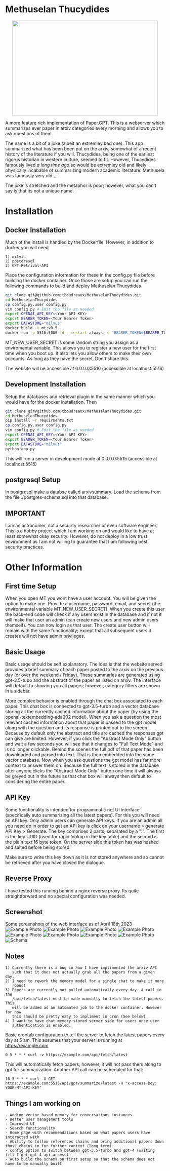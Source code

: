 # Methuselan Thucydides
<p align="center">
	<img width="460" height="300" src="/imgs/MTLogoFullColorV3.png">
</p>
A more feature rich implementation of Paper.GPT. This is a webserver which
summarizes ever paper in arxiv categories every morning and allows you to ask
questions of them.

The name is a bit of a joke (albeit an extremley bad one). This app summarized
what has been been put on the arxiv, somewhat of a recent history of the
literature if you will. Thucydides, being one of the earliest rigorus historian
in western culture, seemed to fit. However, Thucydides famously lived <em>a
long time ago</em> so would be extremley old and likely physically incabable of
summarizing modern academic literature. Methusela was famously very old.... 

The joke is stretched and the metaphor is poor; however, what you can't say is
that its not a unique name.

# Installation

## Docker Installation
Much of the install is handled by the Dockerfile. However, in addition to 
docker you will need 

	1) milvis
	2) postgresql
	3) GPT-Retrival-API

Place the configuration information for these in the config.py file before
building the docker container. Once those are setup you can run the following
commands to build and deploy Methuselan Thucydides

```bash
git clone git@github.com:tboudreaux/MethuselanThucydides.git
cd MethuselanThucydides
cp config.py.user config.py
vim config.py # Edit the file as needed
export OPENAI_API_KEY=<Your API KEY>
export BEARER_TOKEN=<Your Bearer Token>
export DATASTORE="milvus"
docker build -t mt:v0.5 .
docker run -p 5516:5000 -d --restart always -e "BEARER_TOKEN=$BEARER_TOKEN" -e "OPENAI_API_KEY=$OPENAI_API_KEY" -e "DATASTORE=$DATASTORE" -e "MT_NEW_USER_SECRET=$MT_NEW_USER_SECRET" -e "MT_DB_NAME=databaseName" -e "MT_DB_HOST=host" -e "MT_DB_PORT=port" -e "MT_DB_USER=dbUsername" -e "MT_DB_PASSWORD=dbPassword" --name MethuselanThucydides mt:v0.5
```

MT_NEW_USER_SECRET is some random string you assign as a enviromental variable. 
This allows you to register a new user for the first time when you boot up. It also
lets you allow others to make their own accounts. As long as they have the secret.
Don't share this.

The website will be accessible at 0.0.0.0:5516 (accessible at localhost:5516)

## Development Installation
Setup the databases and retrieval plugin in the same manner which you would have
for the docker installation. Then 

```bash
git clone git@github.com:tboudreaux/MethuselanThucydides.git
cd MethuselanThucydides
pip install -r requirments.txt
cp config.py.user config.py
vim config.py # Edit the file as needed
export OPENAI_API_KEY=<Your API KEY>
export BEARER_TOKEN=<Your Bearer Token>
export DATASTORE="milvus"
python app.py
```

This will run a server in development mode at 0.0.0.0:5515 (accessible at localhost:5515)

## postgresql Setup
In postgresql make a databse called arxivsummary. Load the schema from the 
file ./postgres-schema.sql into that database.


## IMPORTANT
I am an astronomer, not a security researcher or even software engineer.
This is a hobby project which I am working on and would like to have at least
somewhat okay security. However, do not deploy in a low trust environment as I
am not willing to guarantee that I am following best security practices.

# Other Information
## First time Setup
When you open MT you wont have a user account. You will be given the option to
make one. Provide a username, password, email, and secret (the environmental
variable MT_NEW_USER_SECRET). When you create this user the back-end code will
check if any users exist in the database and if not it will make that user an
admin (can create new users and new admin users themself). You can now login as
that user. The create user button will remain with the same functionality;
except that all subsequent users it creates will not have admin privileges.

## Basic Usage
Basic usage should be self explanatory. The idea is that the website served
provides a brief summary of each paper posted to the arxiv on the previous day
(or over the weekend / Friday). These summaries are generated using gpt-3.5-tubo
and the abstract of the paper as listed on arxiv. The interface will default to
showing you all papers; however, category filters are shown in a sidebar. 

More complex behavior is enabled through the chat box associated to each paper.
This chat box is connected to gpt-3.5-turbo and a vector database storing all
the currently cached information about the paper (by using the
openai-textembedding-ada002 model). When you ask a question the most relevant
cached information about that paper is passed to the gpt model along with the
question and its response is printed out to the screen. Because by default only
the abstract and title are cached the responses gpt can give are limited.
However, if you click the "Abstract Mode Only" button and wait a few seconds
you will see that it changes to "Full Text Mode" and is no longer clickable.
Behind the scenes the full pdf of that paper has been downloaded and parsed
into text. That is then embedded into the same vector database. Now when you ask
questions the gpt model has far more context to answer them on. Because the
full text is stored in the database after anyone clicks the "Abstract Mode
Only" button one time it will always be greyed out in the future as that chat
box will always then default to considering the entire paper.

## API Key
Some functionality is intended for programmatic not UI interface (specifically
auto summarizing all the latest papers). For this you will need an API key.
Only admin users can generate API keys. If you are an admin all you need do in
order to get an API key is click on your username > generate API Key >
Generate. The key comprises 2 parts, separated by a ":". The first is the key
UUID (used for rapid lookup in the key table) and the second is the plain text 
16 byte token. On the server side this token has was hashed and salted before 
being stored.

Make sure to write this key down as it is not stored anywhere and so cannot 
be retrieved after you have closed the dialogue.

## Reverse Proxy
I have tested this running behind a nginx reverse proxy. Its quite
straightforward and no special configuration was needed.

## Screenshot
Some screenshots of the web interface as of April 18th 2023
![Example Photo](/imgs/screenshots/A.png?raw=true "Demo A")
![Example Photo](/imgs/screenshots/B.png?raw=true "Demo A")
![Example Photo](/imgs/screenshots/C.png?raw=true "Demo A")
![Example Photo](/imgs/screenshots/D.png?raw=true "Demo A")
![Example Photo](/imgs/screenshots/E.png?raw=true "Demo A")
![Example Photo](/imgs/screenshots/F.png?raw=true "Demo A")
![Example Photo](/imgs/screenshots/G.png?raw=true "Demo A")
![Example Photo](/imgs/screenshots/H.png?raw=true "Demo A")
![Schema](/imgs/screenshots/schema.png?raw=true "Schema")

## Notes
	1) Currently there is a bug in how I have implimented the arxiv API
	   such that it does not actually grab all the papers from a given day.
	2) I need to rework the memory model for a single chat to make it more 
	   robust
	3) Papers are currently not pulled automatically every day. A call to the
	   /api/fetch/latest must be made manually to fetch the latest papers. This
	   will be added as an automated job to the docker container. However for now
	   this should be pretty easy to impliment in cron (See below)
	4) I want to have chat memory stored server side for users once user
	   authentication is enabled. 

Basic crontab configuration to tell the server to fetch the latest papers
every day at 5 am. This assumes that your server is running at
https://example.com

```cron
0 5 * * * curl -v https://example.com/api/fetch/latest
```

This will automatically fetch papers; however, it will not pass them along to
gpt for summarization. Another API call can be scheduled for that:

```cron
10 5 * * * curl -X GET https://example.com:5515/api/gpt/summarize/latest -H "x-access-key: YOUR-MT-API-KEY"
```

## Things I am working on

	- Adding vector based memory for conversations instances
	- Better user management tools
	- Improved UI
	- Search functionality
	- Home page with recommendations based on what papers users have interacted with
	- Ability to follow references chains and bring additional papers down those chains in for further context (long term)
	- config option to switch between gpt-3.5-turbo and gpt-4 (waiting till I get gpt-4 api access)
	- Auto build the schema on first setup so that the schema does not have to be manually built
